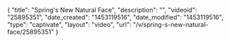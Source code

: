 {
    "title": "Spring's New Natural Face",
    "description": "",
    "videoid": "25895351",
    "date_created": "1453119516",
    "date_modified": "1453119516",
    "type": "captivate",
    "layout": "video",
    "url": "\/v\/spring-s-new-natural-face\/25895351"
}